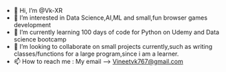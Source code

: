 - 👋 Hi, I’m @Vk-XR
- 👀 I’m interested in Data Science,AI,ML and small,fun browser games development 
- 🌱 I’m currently learning 100 days of code for Python on Udemy and Data science bootcamp
- 💞️ I’m looking to collaborate on small projects currently,such as writing classes/functions for a large program,since i am a learner.
- 📫 How to reach me : My email --> Vineetvk767@gmail.com

<!---
Vk-XR/Vk-XR is a ✨ special ✨ repository because its `README.md` (this file) appears on your GitHub profile.
You can click the Preview link to take a look at your changes.
--->
